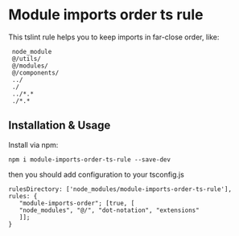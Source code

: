 # Module imports order ts rule

This tslint rule helps you to keep imports in far-close order, like:
```
 node_module
 @/utils/
 @/modules/
 @/components/
 ../
 ./
 ../*.*
 ./*.*
```

## Installation & Usage
 Install via npm:

 ```
 npm i module-imports-order-ts-rule --save-dev
 ```

 then you should add configuration to your tsconfig.js
 ```
 rulesDirectory: ['node_modules/module-imports-order-ts-rule'],
 rules: {
    "module-imports-order"; [true, [
    "node_modules", "@/", "dot-notation", "extensions"
    ]];
 }
 ```

